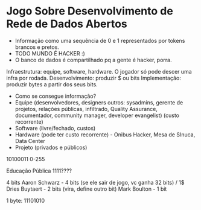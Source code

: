 # Jogo Sobre Desenvolvimento de Rede de Dados Abertos

* Informação como uma sequência de 0 e 1 representados por tokens brancos e pretos.
* TODO MUNDO É HACKER :)
* O banco de dados é compartilhado pq a gente é hacker, porra.

Infraestrutura: equipe, software, hardware. O jogador só pode descer uma infra por rodada.
Desenvolvimento: produzir $ ou bits
Implementação: produzir bytes a partir dos seus bits.

* Como se consegue informação?
* Equipe (desenvolvedores, designers outros: sysadmins, gerente de projetos, relações públicas, infiltrado, Quality Assurance, documentador, community manager, developer evangelist) (custo recorrente)
* Software (livre/fechado, custos)
* Hardware (pode ter custo recorrente) - Onibus Hacker, Mesa de SInuca, Data Center
* Projeto (privados e públicos)

10100011 0-255

Educação Pública
1111????

4 bits
Aaron Schwarz - 4 bits (se ele sair de jogo, vc ganha 32 bits) / 1$
Dries Buytaert   - 2 bits (vira, define outro bit)
Mark Boulton - 1 bit

1 byte: 11101010
